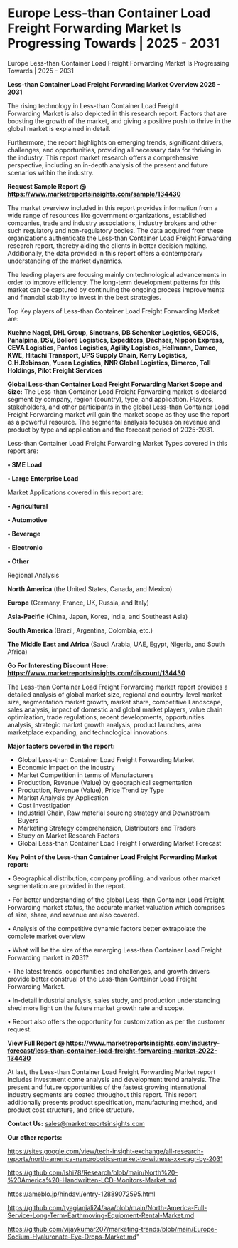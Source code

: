 # Europe Less-than Container Load Freight Forwarding Market Is Progressing Towards | 2025 - 2031
Europe Less-than Container Load Freight Forwarding Market Is Progressing Towards | 2025 - 2031

<Strong> Less-than Container Load Freight Forwarding Market Overview 2025 - 2031</strong>

The rising technology in Less-than Container Load Freight Forwarding Market is also depicted in this research report. Factors that are boosting the growth of the market, and giving a positive push to thrive in the global market is explained in detail.

Furthermore, the report highlights on emerging trends, significant drivers, challenges, and opportunities, providing all necessary data for thriving in the industry. This report market research offers a comprehensive perspective, including an in-depth analysis of the present and future scenarios within the industry.

<strong>Request Sample Report @ <a href=https://www.marketreportsinsights.com/sample/134430>https://www.marketreportsinsights.com/sample/134430</a></strong>

The market overview included in this report provides information from a wide range of resources like government organizations, established companies, trade and industry associations, industry brokers and other such regulatory and non-regulatory bodies. The data acquired from these organizations authenticate the Less-than Container Load Freight Forwarding research report, thereby aiding the clients in better decision making. Additionally, the data provided in this report offers a contemporary understanding of the market dynamics.

The leading players are focusing mainly on technological advancements in order to improve efficiency. The long-term development patterns for this market can be captured by continuing the ongoing process improvements and financial stability to invest in the best strategies.

Top Key players of Less-than Container Load Freight Forwarding Market are:

<strong>Kuehne  Nagel, DHL Group, Sinotrans, DB Schenker Logistics, GEODIS, Panalpina, DSV, Bolloré Logistics, Expeditors, Dachser, Nippon Express, CEVA Logistics, Pantos Logistics, Agility Logistics, Hellmann, Damco, KWE, Hitachi Transport, UPS Supply Chain, Kerry Logistics, C.H.Robinson, Yusen Logistics, NNR Global Logistics, Dimerco, Toll Holdings, Pilot Freight Services</strong>

<strong><b>Global Less-than Container Load Freight Forwarding Market Scope and Size:</b></strong>
The Less-than Container Load Freight Forwarding market is declared segment by company, region (country), type, and application. Players, stakeholders, and other participants in the global Less-than Container Load Freight Forwarding market will gain the market scope as they use the report as a powerful resource. The segmental analysis focuses on revenue and product by type and application and the forecast period of 2025-2031.

Less-than Container Load Freight Forwarding Market Types covered in this report are:

<strong>• SME Load

• Large Enterprise Load</strong>

Market Applications covered in this report are:

<strong>• Agricultural

• Automotive

• Beverage

• Electronic

• Other</strong> 

Regional Analysis

<strong>North America</strong> (the United States, Canada, and Mexico)

<strong>Europe</strong> (Germany, France, UK, Russia, and Italy)

<strong>Asia-Pacific</strong> (China, Japan, Korea, India, and Southeast Asia)

<strong>South America</strong> (Brazil, Argentina, Colombia, etc.)

<strong>The Middle East and Africa</strong> (Saudi Arabia, UAE, Egypt, Nigeria, and South Africa)

<strong>Go For Interesting Discount Here: <a href=https://www.marketreportsinsights.com/discount/134430>https://www.marketreportsinsights.com/discount/134430</a></strong>

The Less-than Container Load Freight Forwarding market report provides a detailed analysis of global market size, regional and country-level market size, segmentation market growth, market share, competitive Landscape, sales analysis, impact of domestic and global market players, value chain optimization, trade regulations, recent developments, opportunities analysis, strategic market growth analysis, product launches, area marketplace expanding, and technological innovations.

<strong><b>Major factors covered in the report:</b></strong>
<ul>
  <li>Global Less-than Container Load Freight Forwarding Market </li>
  <li>Economic Impact on the Industry</li>
  <li>Market Competition in terms of Manufacturers</li>
  <li>Production, Revenue (Value) by geographical segmentation</li>
  <li>Production, Revenue (Value), Price Trend by Type</li>
  <li>Market Analysis by Application</li>
  <li>Cost Investigation</li>
  <li>Industrial Chain, Raw material sourcing strategy and Downstream Buyers</li>
  <li>Marketing Strategy comprehension, Distributors and Traders</li>
  <li>Study on Market Research Factors</li>
  <li>Global Less-than Container Load Freight Forwarding Market Forecast</li>
</ul>

<strong><b>Key Point of the Less-than Container Load Freight Forwarding Market report:</b></strong>

• Geographical distribution, company profiling, and various other market segmentation are provided in the report.

• For better understanding of the global Less-than Container Load Freight Forwarding market status, the accurate market valuation which comprises of size, share, and revenue are also covered.

• Analysis of the competitive dynamic factors better extrapolate the complete market overview

• What will be the size of the emerging Less-than Container Load Freight Forwarding market in 2031?

• The latest trends, opportunities and challenges, and growth drivers provide better construal of the Less-than Container Load Freight Forwarding Market.

• In-detail industrial analysis, sales study, and production understanding shed more light on the future market growth rate and scope.

• Report also offers the opportunity for customization as per the customer request.

<strong><b>View Full Report @ <a href=https://www.marketreportsinsights.com/industry-forecast/less-than-container-load-freight-forwarding-market-2022-134430>https://www.marketreportsinsights.com/industry-forecast/less-than-container-load-freight-forwarding-market-2022-134430</a></b></strong>


At last, the Less-than Container Load Freight Forwarding Market report includes investment come analysis and development trend analysis. The present and future opportunities of the fastest growing international industry segments are coated throughout this report. This report additionally presents product specification, manufacturing method, and product cost structure, and price structure.

<strong>Contact Us:</strong>
sales@marketreportsinsights.com

<strong>Our other reports:</strong>

<a href=https://sites.google.com/view/tech-insight-exchange/all-research-reports/north-america-nanorobotics-market-to-witness-xx-cagr-by-2031>https://sites.google.com/view/tech-insight-exchange/all-research-reports/north-america-nanorobotics-market-to-witness-xx-cagr-by-2031</a>

<a href=https://github.com/Ishi78/Research/blob/main/North%20-%20America%20-Handwritten-LCD-Monitors-Market.md>https://github.com/Ishi78/Research/blob/main/North%20-%20America%20-Handwritten-LCD-Monitors-Market.md</a>

<a href=https://ameblo.jp/hindavi/entry-12889072595.html>https://ameblo.jp/hindavi/entry-12889072595.html</a>

<a href=https://github.com/tyagianjali24/aaa/blob/main/North-America-Full-Service-Long-Term-Earthmoving-Equipment-Rental-Market.md>https://github.com/tyagianjali24/aaa/blob/main/North-America-Full-Service-Long-Term-Earthmoving-Equipment-Rental-Market.md</a>

<a href=https://github.com/vijaykumar207/marketing-trands/blob/main/Europe-Sodium-Hyaluronate-Eye-Drops-Market.md>https://github.com/vijaykumar207/marketing-trands/blob/main/Europe-Sodium-Hyaluronate-Eye-Drops-Market.md</a>"
